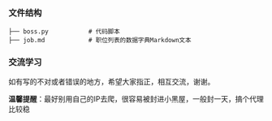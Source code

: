 ### 文件结构

```
├── boss.py           # 代码脚本
├── job.md            # 职位列表的数据字典Markdown文本
```

### 交流学习

如有写的不对或者错误的地方，希望大家指正，相互交流，谢谢。

**温馨提醒**：最好别用自己的IP去爬，很容易被封进小黑屋，一般封一天，搞个代理比较稳
